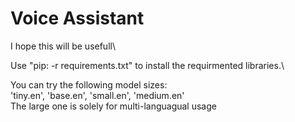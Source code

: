 # Voice Assistant
I hope this will be usefull\

Use "pip: -r requirements.txt" to install the requirmented libraries.\
 
You can try the following model sizes:\
'tiny.en', 'base.en', 'small.en', 'medium.en' \
The large one is solely for multi-languagual usage
